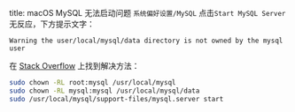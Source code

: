 title: macOS MySQL 无法启动问题
`系统偏好设置/MySQL` 点击`Start MySQL Server`无反应，下方提示文字：
```
Warning the user/local/mysql/data directory is not owned by the mysql user
```

在 [Stack Overflow](https://stackoverflow.com/questions/5527676/warning-the-user-local-mysql-data-directory-is-not-owned-by-the-mysql-user) 上找到解决方法：

```bash
sudo chown -RL root:mysql /usr/local/mysql
sudo chown -RL mysql:mysql /usr/local/mysql/data
sudo /usr/local/mysql/support-files/mysql.server start
```
